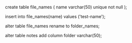 <!-- created the table -->
create table file_names (
    name varchar(50) unique not null
);

<!-- inserted test -->
insert into file_names(name) values ('test-name');

<!-- renamed to folder_name -->
alter table file_names rename to folder_names;


<!-- alter notes table to include folder column -->
alter table notes add column folder varchar(50);